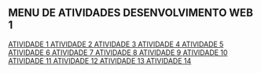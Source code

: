 ## MENU DE ATIVIDADES DESENVOLVIMENTO WEB 1 

[ATIVIDADE 1 ]()
[ATIVIDADE 2 ]()
[ATIVIDADE 3 ]()
[ATIVIDADE 4 ]()
[ATIVIDADE 5 ]()
[ATIVIDADE 6 ]()
[ATIVIDADE 7 ]()
[ATIVIDADE 8 ]()
[ATIVIDADE 9 ]()
[ATIVIDADE 10 ]()
[ATIVIDADE 11 ]()
[ATIVIDADE 12 ]()
[ATIVIDADE 13 ]()
[ATIVIDADE 14 ]()
